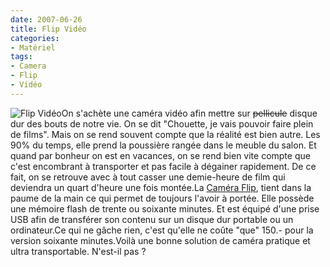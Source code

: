 ```yaml
---
date: 2007-06-26
title: Flip Vidéo
categories:
- Matériel
tags:
- Camera
- Flip
- Vidéo
---
```

 <img src="https://dlgjp9x71cipk.cloudfront.net/2007/06/flipvideo.png" alt="Flip Vidéo" />On s'achète une caméra vidéo afin mettre sur <strike>pellicule</strike> disque dur des bouts de notre vie. On se dit "Chouette, je vais pouvoir faire plein de films". Mais on se rend souvent compte que la réalité est bien autre. Les 90% du temps, elle prend la poussière rangée dans le meuble du salon. Et quand par bonheur on est en vacances, on se rend bien vite compte que c'est encombrant à transporter et pas facile à dégainer rapidement. De ce fait, on se retrouve avec à tout casser une demie-heure de film qui deviendra un quart d'heure une fois montée.La <a href="https://www.theflip.com/" title="Le site The Flip">Caméra Flip</a>, tient dans la paume de la main ce qui permet de toujours l'avoir à portée. Elle possède une mémoire flash de trente ou soixante minutes. Et est équipé d'une prise USB afin de transférer son contenu sur un disque dur portable ou un ordinateur.Ce qui ne gâche rien, c'est qu'elle ne coûte "que" 150.- pour la version soixante minutes.Voilà une bonne solution de caméra pratique et ultra transportable. N'est-il pas ?
